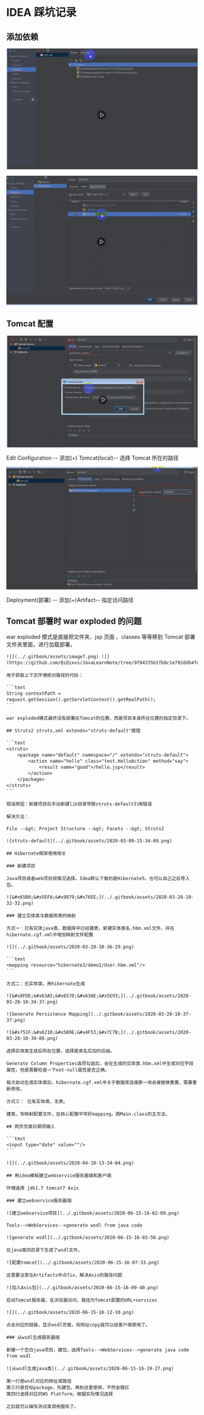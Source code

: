 # IDEA 踩坑记录

## 添加依赖

![](../.gitbook/assets/2020-12-10-15-55-38.png)

![](../.gitbook/assets/2020-12-10-15-56-33.png)

## Tomcat 配置

![](../.gitbook/assets/2020-12-10-15-50-30.png)

Edit Configuration -- 添加(+) Tomcat(local)-- 选择 Tomcat 所在的路径

![](../.gitbook/assets/2020-12-10-15-52-32.png)

Deployment(部署) -- 添加(+)Artifact-- 指定访问路径

## Tomcat 部署时 war exploded 的问题

war exploded 模式是直接把文件夹、jsp 页面 、classes 等等移到 Tomcat 部署文件夹里面，进行加载部署。

````
![](../.gitbook/assets/image7.png) ![](https://github.com/QiQixvs/JavaLearnNote/tree/9f84335b1fb8c1e792ddb4feebf55381c89f784e/.gitbook/assets/capture.png)

用于获取上下文环境绝对路径的代码：

```text
String contextPath = request.getSession().getServletContext().getRealPath();
```

war exploded模式最终没有部署在Tomcat的位置，而是项目本身所在位置的指定目录下。

## Struts2 struts.xml extends="struts-default"报错

```text
<struts>
    <package name="default" namespace="/" extends="struts-default">
        <action name="hello" class="test.HelloAction" method="say">
            <result name="good">/hello.jsp</result>
        </action>
    </package>
</struts>
```

错误原因：新建项目后手动新建lib目录导致struts-default引用错误

解决方法：

File --&gt; Project Structure --&gt; Facets --&gt; Struts2

![struts-default](../.gitbook/assets/2020-03-09-15-34-09.png)

## Hibernate框架使用相关

### 新建项目

Java项目或者web项目视情况选择。Idea默认下载的是Hibernate5，也可以自己之后导入包。

![&#x65B0;&#x5EFA;&#x9879;&#x76EE;](../.gitbook/assets/2020-03-20-10-32-32.png)

### 建立实体类与数据库表的映射

方式一：已有实体java类，数据库中已经建表，新建实体类名.hbm.xml文件，并在hibernate.cgf.xml中增加映射文件配置

![](../.gitbook/assets/2020-03-20-10-36-29.png)

```text
<mapping resource="hibernate3/demo1/User.hbm.xml"/>
```

方式二：无实体类，用hibernate生成

![&#x8FDE;&#x63A5;&#x6570;&#x636E;&#x5E93;](../.gitbook/assets/2020-03-20-10-34-37.png)

![Generate Persistence Mapping](../.gitbook/assets/2020-03-20-10-37-37.png)

![&#x751F;&#x6210;&#x5B9E;&#x4F53;&#x7C7B;](../.gitbook/assets/2020-03-20-10-39-09.png)

选择实体类生成后所在位置，选择是类名后加的后缀。

Generate Column Properties选项勾选后，会在生成的实体类.hbm.xml中生成对应字段属性，但是需要检查一下not-null属性是否正确。

每次自动生成实体类后，hibernate.cgf.xml中关于数据库连接那一块会被替换重置，需要重新修改。

方式三： 已有实体类，无表。

建类，写映射配置文件，在核心配置中写好mapping，跑Main.class的主方法。

## 网页页面日期项输入

```text
<input type="date" value=""/>
```

![](../.gitbook/assets/2020-04-10-13-34-04.png)

## 用idea模板建立webservice服务器端和客户端

环境选择 jdk1.7 tomcat7 Axis

### 建立webservice服务器端

![建立webservice项目](../.gitbook/assets/2020-06-15-16-02-09.png)

Tools-->WebServices-->generate wsdl from java code

![generate wsdl](../.gitbook/assets/2020-06-15-16-03-50.png)

在java类同目录下生成了wsdl文件。

![配置tomcat](../.gitbook/assets/2020-06-15-16-07-33.png)

这里要注意在Artifacts中点fix，解决Axis的路径问题

![加入Axis包](../.gitbook/assets/2020-06-15-16-09-40.png)

启动Tomcat服务器，在浏览器访问，路径为Tomcat配置的URL+services

![](../.gitbook/assets/2020-06-15-16-12-10.png)

点击对应的链接，显示wsdl页面，将网址copy就可以给客户端使用了。

### 从wsdl生成服务器端

新建一个空白java项目，建包，选择Tools-->WebServices-->generate java code from wsdl

![从wsdl生成java类](../.gitbook/assets/2020-06-15-16-19-27.png)

第一行是wsdl对应的网址或路径
第三行是目标package，先建包，再到这里使用，不然会报红
第四行选择对应的WS Platform，根据实际情况选择

之后就可以编写测试类调用服务了。




````
